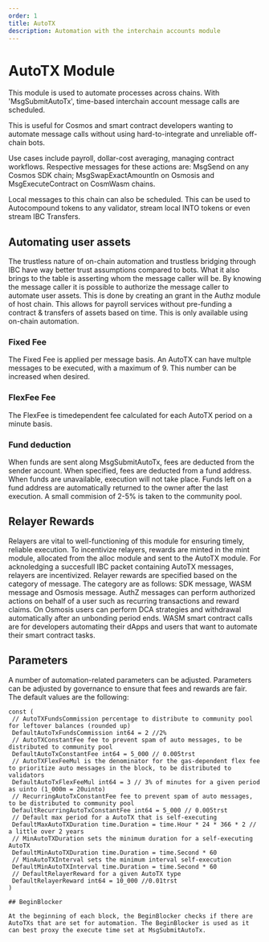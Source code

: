 ```yaml
---
order: 1
title: AutoTX
description: Automation with the interchain accounts module
---
```


# AutoTX Module

This module is used to automate processes across chains. With 'MsgSubmitAutoTx', time-based interchain account message calls are scheduled.

This is useful for Cosmos and smart contract developers wanting to automate message calls without using hard-to-integrate and unreliable off-chain bots.

Use cases include payroll, dollar-cost averaging, managing contract workflows. Respective messages for these actions are: MsgSend on any Cosmos SDK chain; MsgSwapExactAmountIn on Osmosis and MsgExecuteContract on CosmWasm chains.

Local messages to this chain can also be scheduled. This can be used to Autocompound tokens to any validator, stream local INTO tokens or even stream IBC Transfers.

## Automating user assets

The trustless nature of on-chain automation and trustless bridging through IBC have way better trust assumptions compared to bots. What it also brings to the table is asserting whom the message caller will be. By knowing the message caller it is possible to authorize the message caller to automate user assets. This is done by creating an grant in the Authz module of host chain. This allows for payroll services without pre-funding a contract & transfers of assets based on time. This is only available using on-chain automation.

### Fixed Fee

The Fixed Fee is applied per message basis. An AutoTX can have multple messages to be executed, with a maximum of 9. This number can be increased when desired.

### FlexFee Fee

The FlexFee is timedependent fee calculated for each AutoTX period on a minute basis. 

### Fund deduction

When funds are sent along MsgSubmitAutoTx, fees are deducted from the sender account. When specified, fees are deducted from a fund address. When funds are unavailable, execution will not take place. Funds left on a fund address are automatically returned to the owner after the last execution. A small commision of 2-5% is taken to the community pool.

## Relayer Rewards

Relayers are vital to well-functioning of this module for ensuring timely, reliable execution. To incentivize relayers, rewards are minted in the mint module, allocated from the alloc module and sent to the AutoTX module. For acknoledging a succesfull IBC packet containing AutoTX messages, relayers are incentivized. Relayer rewards are specified based on the category of message. The category are as follows: SDK message, WASM message and Osmosis message. AuthZ messages can perform authorized actions on behalf of a user such as recurring transactions and reward claims. On Osmosis users can perform DCA strategies and withdrawal automatically after an unbonding period ends.  WASM smart contract calls are for developers automating their dApps and users that want to automate their smart contract tasks.

## Parameters

A number of automation-related parameters can be adjusted. Parameters can be adjusted by governance to ensure that fees and rewards are fair. The default values are the following:

```golang
const (
 // AutoTXFundsCommission percentage to distribute to community pool for leftover balances (rounded up)
 DefaultAutoTxFundsCommission int64 = 2 //2%
 // AutoTXConstantFee fee to prevent spam of auto messages, to be distributed to community pool
 DefaultAutoTxConstantFee int64 = 5_000 // 0.005trst
 // AutoTXFlexFeeMul is the denominator for the gas-dependent flex fee to prioritize auto messages in the block, to be distributed to validators
 DefaultAutoTxFlexFeeMul int64 = 3 // 3% of minutes for a given period as uinto (1_000m = 20uinto)
 // RecurringAutoTxConstantFee fee to prevent spam of auto messages, to be distributed to community pool
 DefaultRecurringAutoTxConstantFee int64 = 5_000 // 0.005trst
 // Default max period for a AutoTX that is self-executing
 DefaultMaxAutoTXDuration time.Duration = time.Hour * 24 * 366 * 2 // a little over 2 years
 // MinAutoTXDuration sets the minimum duration for a self-executing AutoTX
 DefaultMinAutoTXDuration time.Duration = time.Second * 60
 // MinAutoTXInterval sets the minimum interval self-execution
 DefaultMinAutoTXInterval time.Duration = time.Second * 60
 // DefaultRelayerReward for a given AutoTX type
 DefaultRelayerReward int64 = 10_000 //0.01trst
)

## BeginBlocker

At the beginning of each block, the BeginBlocker checks if there are AutoTXs that are set for automation. The BeginBlocker is used as it can best proxy the execute time set at MsgSubmitAutoTx. 